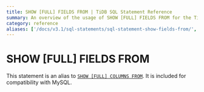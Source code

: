 ```yaml
---
title: SHOW [FULL] FIELDS FROM | TiDB SQL Statement Reference
summary: An overview of the usage of SHOW [FULL] FIELDS FROM for the TiDB database.
category: reference
aliases: ['/docs/v3.1/sql-statements/sql-statement-show-fields-from/','/docs/v3.1/reference/sql/statements/show-fields-from/']
---
```


# SHOW [FULL] FIELDS FROM

This statement is an alias to [`SHOW [FULL] COLUMNS FROM`](/sql-statements/sql-statement-show-columns-from.md). It is included for compatibility with MySQL.
